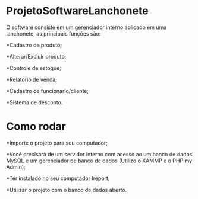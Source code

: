 # ProjetoSoftwareLanchonete
 O software consiste em um gerenciador interno aplicado em uma lanchonete, as principais funções são:
 
 *Cadastro de produto;
 
 *Alterar/Excluir produto;
 
 *Controle de estoque;
 
 *Relatorio de venda;
 
 *Cadastro de funcionario/cliente;
 
 *Sistema de desconto.
 
 
 # Como rodar
 
 *Importe o projeto para seu computador; 
 
*Você precisará de um servidor interno com acesso ao um banco de dados MySQL e um gerenciador de banco de dados (Utilizo o XAMMP e o PHP my Admin);

*Ter instalado no seu computador Ireport;

*Utilizar o projeto com o banco de dados aberto.
 
